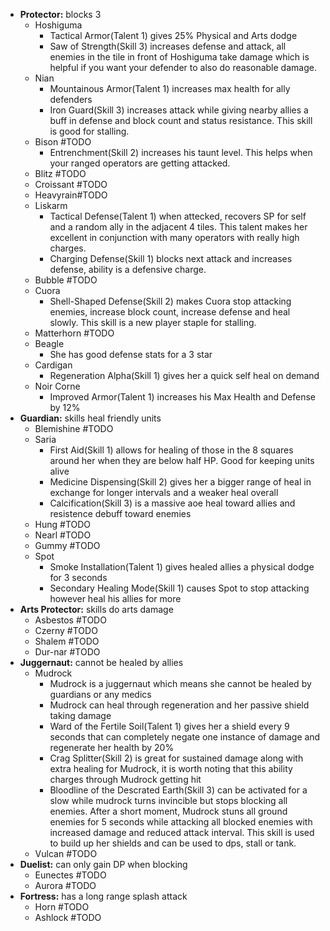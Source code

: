 - **Protector:** blocks 3
	- Hoshiguma
		- Tactical Armor(Talent 1) gives 25% Physical and Arts dodge
		- Saw of Strength(Skill 3) increases defense and attack, all enemies in the tile in front of Hoshiguma take damage which is helpful if you want your defender to also do reasonable damage. 
	- Nian 
		- Mountainous Armor(Talent 1) increases max health for ally defenders
		- Iron Guard(Skill 3) increases attack while giving nearby allies a buff in defense and block count and status resistance. This skill is good for stalling. 
	- Bison #TODO
		- Entrenchment(Skill 2) increases his taunt level. This helps when your ranged operators are getting attacked.
	- Blitz #TODO
	- Croissant #TODO
	- Heavyrain#TODO
	- Liskarm
		- Tactical Defense(Talent 1) when attecked, recovers SP for self and a random ally in the adjacent 4 tiles. This talent makes her excellent in conjunction with many operators with really high charges. 
		- Charging Defense(Skill 1) blocks next attack and increases defense, ability is a defensive charge.  
	- Bubble #TODO
	- Cuora
		- Shell-Shaped Defense(Skill 2) makes Cuora stop attacking enemies, increase block count, increase defense and heal slowly. This skill is a new player staple for stalling. 
	- Matterhorn #TODO
	- Beagle
		- She has good defense stats for a 3 star
	- Cardigan
		- Regeneration Alpha(Skill 1) gives her a quick self heal on demand
	- Noir Corne
		- Improved Armor(Talent 1) increases his Max Health and Defense by 12%
- **Guardian:** skills heal friendly units 
	- Blemishine #TODO
	- Saria
		- First Aid(Skill 1) allows for healing of those in the 8 squares around her when they are below half HP. Good for keeping units alive
		- Medicine Dispensing(Skill 2) gives her a bigger range of heal in exchange for longer intervals and a weaker heal overall
		- Calcification(Skill 3) is a massive aoe heal toward allies and resistence debuff toward enemies
	- Hung #TODO
	- Nearl #TODO
	- Gummy #TODO
	- Spot
		- Smoke Installation(Talent 1) gives healed allies a physical dodge for 3 seconds
		- Secondary Healing Mode(Skill 1) causes Spot to stop attacking however heal his allies for more
- **Arts Protector:** skills do arts damage
	- Asbestos #TODO
	- Czerny #TODO
	- Shalem #TODO
	- Dur-nar #TODO
- **Juggernaut:** cannot be healed by allies
	- Mudrock
		- Mudrock is a juggernaut which means she cannot be healed by guardians or any medics
		- Mudrock can heal through regeneration and her passive shield taking damage
		- Ward of the Fertile Soil(Talent 1) gives her a shield every 9 seconds that can completely negate one instance of damage and regenerate her health by 20%
		- Crag Splitter(Skill 2) is great for sustained damage along with extra healing for Mudrock, it is worth noting that this ability charges through Mudrock getting hit
		- Bloodline of the Descrated Earth(Skill 3) can be activated for a slow while mudrock turns invincible but stops blocking all enemies. After a short moment, Mudrock stuns all ground enemies for 5 seconds while attacking all blocked enemies with increased damage and reduced attack interval. This skill is used to build up her shields and can be used to dps, stall or tank. 
	- Vulcan #TODO
- **Duelist:** can only gain DP when blocking
	- Eunectes #TODO
	- Aurora #TODO
- **Fortress:** has a long range splash attack
	- Horn #TODO
	- Ashlock #TODO